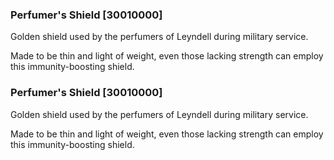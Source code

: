 ### Perfumer's Shield [30010000]

Golden shield used by the perfumers of Leyndell during military service.

Made to be thin and light of weight, even those lacking strength can employ this immunity-boosting shield.### Perfumer's Shield [30010000]

Golden shield used by the perfumers of Leyndell during military service.

Made to be thin and light of weight, even those lacking strength can employ this immunity-boosting shield.